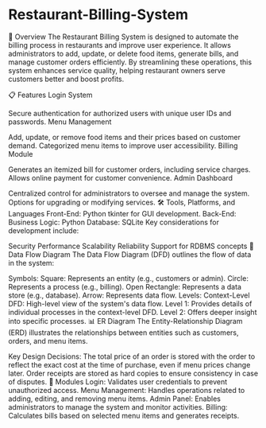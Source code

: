# Restaurant-Billing-System

📖 Overview
The Restaurant Billing System is designed to automate the billing process in restaurants and improve user experience. It allows administrators to add, update, or delete food items, generate bills, and manage customer orders efficiently. By streamlining these operations, this system enhances service quality, helping restaurant owners serve customers better and boost profits.

📋 Features
Login System

Secure authentication for authorized users with unique user IDs and passwords.
Menu Management

Add, update, or remove food items and their prices based on customer demand.
Categorized menu items to improve user accessibility.
Billing Module

Generates an itemized bill for customer orders, including service charges.
Allows online payment for customer convenience.
Admin Dashboard

Centralized control for administrators to oversee and manage the system.
Options for upgrading or modifying services.
🛠️ Tools, Platforms, and Languages
Front-End: Python tkinter for GUI development.
Back-End:
Business Logic: Python
Database: SQLite
Key considerations for development include:

Security
Performance
Scalability
Reliability
Support for RDBMS concepts
🔄 Data Flow Diagram
The Data Flow Diagram (DFD) outlines the flow of data in the system:

Symbols:
Square: Represents an entity (e.g., customers or admin).
Circle: Represents a process (e.g., billing).
Open Rectangle: Represents a data store (e.g., database).
Arrow: Represents data flow.
Levels:
Context-Level DFD: High-level view of the system's data flow.
Level 1: Provides details of individual processes in the context-level DFD.
Level 2: Offers deeper insight into specific processes.
📊 ER Diagram
The Entity-Relationship Diagram (ERD) illustrates the relationships between entities such as customers, orders, and menu items.

Key Design Decisions:
The total price of an order is stored with the order to reflect the exact cost at the time of purchase, even if menu prices change later.
Order receipts are stored as hard copies to ensure consistency in case of disputes.
🧩 Modules
Login: Validates user credentials to prevent unauthorized access.
Menu Management: Handles operations related to adding, editing, and removing menu items.
Admin Panel: Enables administrators to manage the system and monitor activities.
Billing: Calculates bills based on selected menu items and generates receipts.
